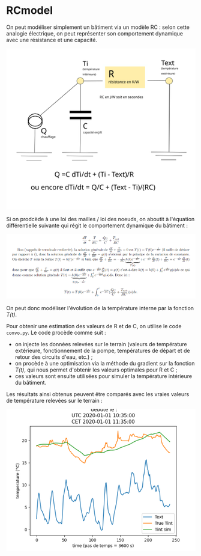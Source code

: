 # RCmodel

On peut modéliser simplement un bâtiment via un modèle RC : selon cette analogie électrique, on peut représenter son comportement dynamique avec une résistance et une capacité. 

![modélisation RC](images/RCmodel.svg "modélisation RC bâtiment")

Si on prodcède à une loi des mailles / loi des noeuds, on aboutit à l'équation différentielle suivante qui régit le comportement dynamique du bâtiment :  

![solution équa diff](images/equadiff_solution.png "solution équation diff")

On peut donc modéliser l'évolution de la température interne par la fonction *T(t)*. 

Pour obtenir une estimation des valeurs de R et de C, on utilise le code `convo.py`. Le code procède comme suit : 
* on injecte les données relevées sur le terrain (valeurs de température extérieure, fonctionnement de la pompe, températures de départ et de retour des circuits d'eau, etc.) ;
* on procède à une optimisation via la méthode du gradient sur la fonction *T(t)*, qui nous permet d'obtenir les valeurs optimales pour R et C ;
* ces valeurs sont ensuite utilisées pour simuler la température intérieure du bâtiment. 

Les résultats ainsi obtenus peuvent être comparés avec les vraies valeurs de température relevées sur le terrain : 

![résultat](images/result_circuit_cellules.png) 


